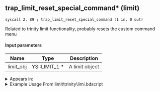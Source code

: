 ## trap_limit_reset_special_command* (limit)

`syscall 2, 89 ; trap_limit_reset_special_command (1 in, 0 out)`

Related to trinity limit functionality, probably resets the custom command menu

#### Input parameters
| Name | Type | Description
|------|------|------------
| limit_obj   | YS::LIMIT_1 *   | A limit object




<details>
	<summary>Appears in:</summary>
| filename | Entity (obj)
|----------|-------------
| limit\trinity\limi.bdscript       |           
| limit\trinity_wi\limi.bdscript       |           
| limit\trinity_zz\limi.bdscript       |           

</details>

<details>
	<summary>Example Usage From limit\trinity\limi.bdscript</summary>
```plaintext
L8991:
 pushFromFSp 0
 fetchValue 0
 syscall 2, 89 ; trap_limit_reset_special_command (1 in, 0 out)
 pushFromFSp 0
 gosub 4, L9379
 pushFromFSp 0
 pushImmf 30
 gosub 4, L2462
 syscall 7, 30 ; trap_trinity_shot_ensure (0 in, 0 out)
 pushFromFSpVal 96
 pushImm 0
 sub 
 neqz 
 jz L9025
 pushFromFSpVal 96
 syscall 1, 132 ; trap_target_free (1 in, 0 out)
 jmp L9025
```
</details>

